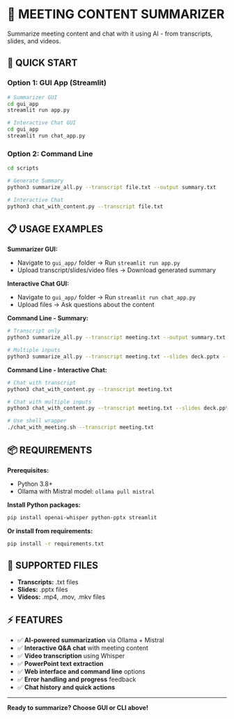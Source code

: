 📘 MEETING CONTENT SUMMARIZER
==============================

Summarize meeting content and chat with it using AI - from transcripts, slides, and videos.

## 🚀 QUICK START

### Option 1: GUI App (Streamlit)
```bash
# Summarizer GUI
cd gui_app
streamlit run app.py

# Interactive Chat GUI  
cd gui_app
streamlit run chat_app.py
```

### Option 2: Command Line
```bash
cd scripts

# Generate Summary
python3 summarize_all.py --transcript file.txt --output summary.txt

# Interactive Chat
python3 chat_with_content.py --transcript file.txt
```

## 📋 USAGE EXAMPLES

**Summarizer GUI:**
- Navigate to `gui_app/` folder → Run `streamlit run app.py`
- Upload transcript/slides/video files → Download generated summary

**Interactive Chat GUI:**
- Navigate to `gui_app/` folder → Run `streamlit run chat_app.py`
- Upload files → Ask questions about the content

**Command Line - Summary:**
```bash
# Transcript only
python3 summarize_all.py --transcript meeting.txt --output summary.txt

# Multiple inputs
python3 summarize_all.py --transcript meeting.txt --slides deck.pptx --video recording.mp4 --output summary.txt
```

**Command Line - Interactive Chat:**
```bash
# Chat with transcript
python3 chat_with_content.py --transcript meeting.txt

# Chat with multiple inputs
python3 chat_with_content.py --transcript meeting.txt --slides deck.pptx --video recording.mp4

# Use shell wrapper
./chat_with_meeting.sh --transcript meeting.txt
```

## 📦 REQUIREMENTS

**Prerequisites:**
- Python 3.8+
- Ollama with Mistral model: `ollama pull mistral`

**Install Python packages:**
```bash
pip install openai-whisper python-pptx streamlit
```

**Or install from requirements:**
```bash
pip install -r requirements.txt
```

## 📁 SUPPORTED FILES
- **Transcripts:** .txt files
- **Slides:** .pptx files  
- **Videos:** .mp4, .mov, .mkv files

## ⚡ FEATURES
- ✅ **AI-powered summarization** via Ollama + Mistral
- ✅ **Interactive Q&A chat** with meeting content
- ✅ **Video transcription** using Whisper
- ✅ **PowerPoint text extraction**
- ✅ **Web interface and command line** options
- ✅ **Error handling and progress** feedback
- ✅ **Chat history and quick actions**

---
**Ready to summarize? Choose GUI or CLI above!**